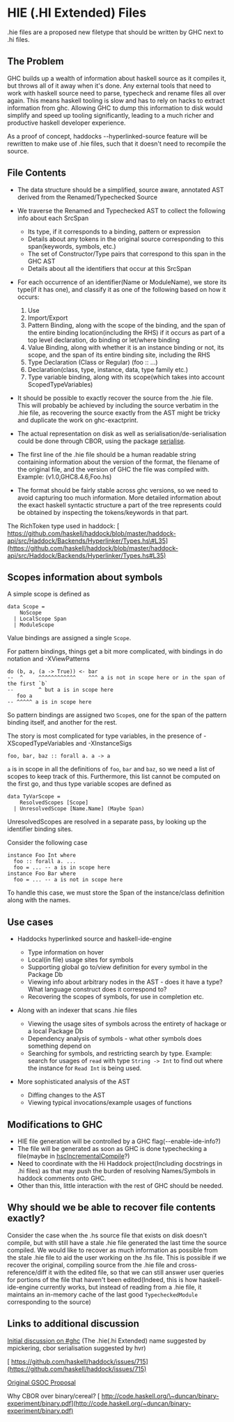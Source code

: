 # HIE (.HI Extended) Files



.hie files are a proposed new filetype that should be written by GHC next to .hi files.


## The Problem



GHC builds up a wealth of information about haskell source as it compiles it, but throws all of it away when it's done. Any external tools that need to work with haskell source need to parse, typecheck and rename files all over again. This means haskell tooling is slow and has to rely on hacks to extract information from ghc.
Allowing GHC to dump this information to disk would simplify and speed up tooling significantly, leading to a much richer and productive haskell developer experience.



As a proof of concept, haddocks --hyperlinked-source feature will be rewritten to make use of .hie files, such that it doesn't need to recompile the source.


## File Contents


- The data structure should be a simplified, source aware, annotated AST derived from the Renamed/Typechecked Source
- We traverse the Renamed and Typechecked AST to collect the following info about each SrcSpan

  - Its type, if it corresponds to a binding, pattern or expression
  - Details about any tokens in the original source corresponding to this span(keywords, symbols, etc.)  
  - The set of Constructor/Type pairs that correspond to this span in the GHC AST 
  - Details about all the identifiers that occur at this SrcSpan

- For each occurrence of an identifier(Name or ModuleName), we store its type(if it has one), and classify it as one of the following based on how it occurs:

  1. Use
  1. Import/Export
  1. Pattern Binding, along with the scope of the binding, and the span of the entire binding location(including the RHS) if it occurs as part of a top level declaration, do binding or let/where binding
  1. Value Binding, along with whether it is an instance binding or not, its scope, and the span of its entire binding site, including the RHS
  1. Type Declaration (Class or Regular) (foo :: ...)
  1. Declaration(class, type, instance, data, type family etc.)
  1. Type variable binding, along with its scope(which takes into account ScopedTypeVariables)
- It should be possible to exactly recover the source from the .hie file. This will probably be achieved by including the source verbatim in the .hie file, as recovering the source exactly from the AST might be tricky and duplicate the work on ghc-exactprint.
- The actual representation on disk as well as serialisation/de-serialisation could be done through CBOR, using the package [
  serialise](https://hackage.haskell.org/package/serialise-0.2.0.0).
- The first line of the .hie file should be a human readable string containing information about the version of the format, the filename of the original file, and the version of GHC the file was compiled with. Example: (v1.0,GHC8.4.6,Foo.hs)
- The format should be fairly stable across ghc versions, so we need to avoid capturing too much information. More detailed information about the exact haskell syntactic structure a part of the tree represents could be obtained by inspecting the tokens/keywords in that part.


The RichToken type used in haddock: [
https://github.com/haskell/haddock/blob/master/haddock-api/src/Haddock/Backends/Hyperlinker/Types.hs\#L35](https://github.com/haskell/haddock/blob/master/haddock-api/src/Haddock/Backends/Hyperlinker/Types.hs#L35)


## Scopes information about symbols



A simple scope is defined as


```wiki
data Scope =
    NoScope
  | LocalScope Span
  | ModuleScope
```


Value bindings are assigned a single `Scope`.



For pattern bindings, things get a bit more complicated, with bindings in do notation and -XViewPatterns


```wiki
do (b, a, (a -> True)) <- bar
--  ^     ^^^^^^^^^^^^    ^^^ a is not in scope here or in the span of the first `b`
--        ^ but a is in scope here
   foo a
-- ^^^^^ a is in scope here
```


So pattern bindings are assigned two `Scope`s, one for the span of the pattern binding itself, and another for the rest.



The story is most complicated for type variables, in the presence of -XScopedTypeVariables and -XInstanceSigs


```wiki
foo, bar, baz :: forall a. a -> a
```


`a` is in scope in all the definitions of `foo`, `bar` and `baz`, so we need a list of scopes to keep track of this. Furthermore, this list cannot be computed on the first go, and thus type variable scopes are defined as


```wiki
data TyVarScope =
    ResolvedScopes [Scope]
  | UnresolvedScope [Name.Name] (Maybe Span)
```


UnresolvedScopes are resolved in a separate pass, by looking up the identifier binding sites.



Consider the following case


```wiki
instance Foo Int where
  foo :: forall a. ...
  foo = ... -- a is in scope here
instance Foo Bar where
  foo = ... -- a is not in scope here
```


To handle this case, we must store the Span of the instance/class definition along with the names.


## Use cases


- Haddocks hyperlinked source and haskell-ide-engine

  - Type information on hover
  - Local(in file) usage sites for symbols
  - Supporting global go to/view definition for every symbol in the Package Db
  - Viewing info about arbitrary nodes in the AST - does it have a type? What language construct does it correspond to?
  - Recovering the scopes of symbols, for use in completion etc.
- Along with an indexer that scans .hie files

  - Viewing the usage sites of symbols across the entirety of hackage or a local Package Db
  - Dependency analysis of symbols - what other symbols does something depend on
  - Searching for symbols, and restricting search by type. Example: search for usages of `read` with type `String -> Int` to find out where the instance for `Read Int` is being used.
- More sophisticated analysis of the AST

  - Diffing changes to the AST
  - Viewing typical invocations/example usages of functions

## Modifications to GHC


- HIE file generation will be controlled by a GHC flag(--enable-ide-info?)
- The file will be generated as soon as GHC is done typechecking a file(maybe in [
  hscIncrementalCompile](https://www.stackage.org/haddock/nightly-2018-05-04/ghc-8.4.2/src/HscMain.html#hscIncrementalCompile)?)
- Need to coordinate with the Hi Haddock project(Including docstrings in .hi files) as that may push the burden of resolving Names/Symbols in haddock comments onto GHC.
- Other than this, little interaction with the rest of GHC should be needed.

## Why should we be able to recover file contents exactly?



Consider the case when the .hs source file that exists on disk doesn't compile, but with still have a stale .hie file generated the last time the source compiled. We would like to recover as much information as possible from the
stale .hie file to aid the user working on the .hs file. This is possible if we recover the original, compiling source from the .hie file and cross-reference/diff it with the edited file, so that we can still answer user queries for
portions of the file that haven't been edited(Indeed, this is how haskell-ide-engine currently works, but instead of reading from a .hie file, it maintains an in-memory cache of the last good `TypecheckedModule` corresponding to the source)


## Links to additional discussion



[
Initial discussion on \#ghc](https://gist.github.com/wz1000/46bb4b2121f0911bbbf4d4743fafaba8) (The .hie(.hi Extended) name suggested by mpickering, cbor serialisation suggested by hvr)



[
https://github.com/haskell/haddock/issues/715](https://github.com/haskell/haddock/issues/715)



[
Original GSOC Proposal](https://docs.google.com/document/d/1QP4tV-oSJd3X90JKVY4D__Dfr-ypVB57p1yDqyk2aQ8/edit?usp=sharing)



Why CBOR over binary/cereal? [
http://code.haskell.org/\~duncan/binary-experiment/binary.pdf](http://code.haskell.org/~duncan/binary-experiment/binary.pdf)


